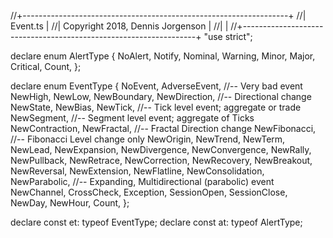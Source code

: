 //+------------------------------------------------------------------+
//|                                                         Event.ts |
//|                                 Copyright 2018, Dennis Jorgenson |
//|                                                                  |
//+------------------------------------------------------------------+
"use strict";

declare enum AlertType {
  NoAlert,
  Notify,
  Nominal,
  Warning,
  Minor,
  Major,
  Critical,
  Count,
};

declare enum EventType {
  NoEvent,
  AdverseEvent, //-- Very bad event
  NewHigh,
  NewLow,
  NewBoundary,
  NewDirection, //-- Directional change
  NewState,
  NewBias,
  NewTick, //-- Tick level event; aggregate or trade
  NewSegment, //-- Segment level event; aggregate of Ticks
  NewContraction,
  NewFractal, //-- Fractal Direction change
  NewFibonacci, //-- Fibonacci Level change only
  NewOrigin,
  NewTrend,
  NewTerm,
  NewLead,
  NewExpansion,
  NewDivergence,
  NewConvergence,
  NewRally,
  NewPullback,
  NewRetrace,
  NewCorrection,
  NewRecovery,
  NewBreakout,
  NewReversal,
  NewExtension,
  NewFlatline,
  NewConsolidation,
  NewParabolic, //-- Expanding, Multidirectional (parabolic) event
  NewChannel,
  CrossCheck,
  Exception,
  SessionOpen,
  SessionClose,
  NewDay,
  NewHour,
  Count,
};

declare const et: typeof EventType;
declare const at: typeof AlertType;
